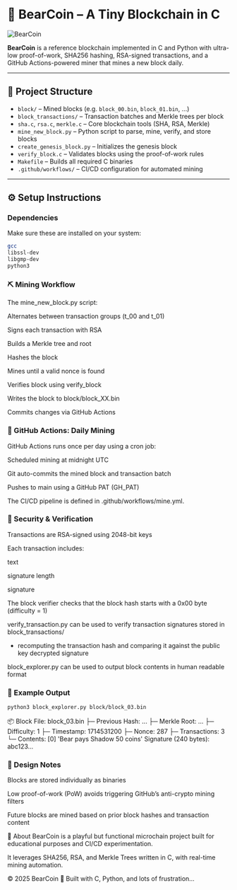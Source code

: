 # 🐻 BearCoin – A Tiny Blockchain in C

![BearCoin](./assets/bear_coin.png)

**BearCoin** is a reference blockchain implemented in C and Python with ultra-low proof-of-work, SHA256 hashing, RSA-signed transactions, and a GitHub Actions-powered miner that mines a new block daily.

---

## 📁 Project Structure

- `block/` – Mined blocks (e.g. `block_00.bin`, `block_01.bin`, ...)
- `block_transactions/` – Transaction batches and Merkle trees per block
- `sha.c`, `rsa.c`, `merkle.c` – Core blockchain tools (SHA, RSA, Merkle)
- `mine_new_block.py` – Python script to parse, mine, verify, and store blocks
- `create_genesis_block.py` – Initializes the genesis block
- `verify_block.c` – Validates blocks using the proof-of-work rules
- `Makefile` – Builds all required C binaries
- `.github/workflows/` – CI/CD configuration for automated mining

---

## ⚙️ Setup Instructions

### Dependencies

Make sure these are installed on your system:

```bash
gcc
libssl-dev
libgmp-dev
python3
```

### ⛏️ Mining Workflow

The mine_new_block.py script:

Alternates between transaction groups (t_00 and t_01)

Signs each transaction with RSA

Builds a Merkle tree and root

Hashes the block

Mines until a valid nonce is found

Verifies block using verify_block

Writes the block to block/block_XX.bin

Commits changes via GitHub Actions

### 🔁 GitHub Actions: Daily Mining

GitHub Actions runs once per day using a cron job:

Scheduled mining at midnight UTC

Git auto-commits the mined block and transaction batch

Pushes to main using a GitHub PAT (GH_PAT)

The CI/CD pipeline is defined in .github/workflows/mine.yml.

### 🔐 Security & Verification

Transactions are RSA-signed using 2048-bit keys

Each transaction includes:

text

signature length

signature

The block verifier checks that the block hash starts with a 0x00 byte (difficulty = 1)

verify_transaction.py can be used to verify transaction signatures stored in block_transactions/

- recomputing the transaction hash and comparing it against the public key decrypted signature

block_explorer.py can be used to output block contents in human readable format

### 🧪 Example Output

```bash
python3 block_explorer.py block/block_03.bin
```

📦 Block File: block_03.bin
├─ Previous Hash: ...
├─ Merkle Root: ...
├─ Difficulty: 1
├─ Timestamp: 1714531200
├─ Nonce: 287
├─ Transactions: 3
└─ Contents:
[0] 'Bear pays Shadow 50 coins'
Signature (240 bytes): abc123...

### 🧠 Design Notes

Blocks are stored individually as binaries

Low proof-of-work (PoW) avoids triggering GitHub’s anti-crypto mining filters

Future blocks are mined based on prior block hashes and transaction content

🐾 About
BearCoin is a playful but functional microchain project built for educational purposes and CI/CD experimentation.

It leverages SHA256, RSA, and Merkle Trees written in C, with real-time mining automation.

© 2025 BearCoin 🐻 Built with C, Python, and lots of frustration...
